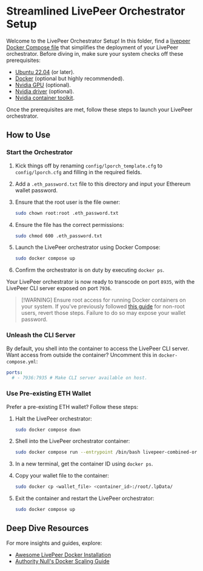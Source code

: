 # Streamlined LivePeer Orchestrator Setup

Welcome to the LivePeer Orchestrator Setup! In this folder, find a [livepeer Docker Compose file](docker-compose.yml) that simplifies the deployment of your LivePeer orchestrator. Before diving in, make sure your system checks off these prerequisites:

- [Ubuntu 22.04](https://releases.ubuntu.com/jammy/) (or later).
- [Docker](https://docs.docker.com/engine/install/ubuntu/) (optional but highly recommended).
- [Nvidia GPU](https://www.nvidia.com/en-us/geforce/graphics-cards/30-series/rtx-3080/) (optional).
- [Nvidia driver](https://www.nvidia.com/Download/driverResults.aspx/172837/en-us) (optional).
- [Nvidia container toolkit](https://docs.nvidia.com/datacenter/cloud-native/container-toolkit/latest/install-guide.html).

Once the prerequisites are met, follow these steps to launch your LivePeer orchestrator.

## How to Use

### Start the Orchestrator

1. Kick things off by renaming `config/lporch_template.cfg` to `config/lporch.cfg` and filling in the required fields.
2. Add a `.eth_password.txt` file to this directory and input your Ethereum wallet password.
3. Ensure that the root user is the file owner:

   ```bash
   sudo chown root:root .eth_password.txt
   ```

4. Ensure the file has the correct permissions:

   ```bash
   sudo chmod 600 .eth_password.txt
   ```

5. Launch the LivePeer orchestrator using Docker Compose:

   ```bash
   sudo docker compose up
   ```

6. Confirm the orchestrator is on duty by executing `docker ps`.

Your LivePeer orchestrator is now ready to transcode on port `8935`, with the LivePeer CLI server exposed on port `7936`.

> \[!WARNING]
> Ensure root access for running Docker containers on your system. If you've previously followed [this guide](https://docs.docker.com/engine/install/linux-postinstall/) for non-root users, revert those steps. Failure to do so may expose your wallet password.

### Unleash the CLI Server

By default, you shell into the container to access the LivePeer CLI server. Want access from outside the container? Uncomment this in `docker-compose.yml`:

```yaml
ports:
  # - 7936:7935 # Make CLI server available on host.
```

### Use Pre-existing ETH Wallet

Prefer a pre-existing ETH wallet? Follow these steps:

1. Halt the LivePeer orchestrator:

   ```bash
   sudo docker compose down
   ```

2. Shell into the LivePeer orchestrator container:

   ```bash
   sudo docker compose run --entrypoint /bin/bash livepeer-combined-orchestrator bash
   ```

3. In a new terminal, get the container ID using `docker ps`.
4. Copy your wallet file to the container:

   ```bash
   sudo docker cp <wallet_file> <container_id>:/root/.lpData/
   ```

5. Exit the container and restart the LivePeer orchestrator:

   ```bash
   sudo docker compose up
   ```

## Deep Dive Resources

For more insights and guides, explore:

- [Awesome LivePeer Docker Installation](https://github.com/mikezupper/awesome-livepeer/tree/main/guides/docker-livepeer-install)
- [Authority Null's Docker Scaling Guide](https://forum.livepeer.org/t/guide-livepeer-with-docker-and-portainer-for-operating-at-scale/1850)
